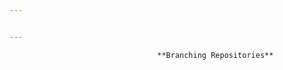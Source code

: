 ```yaml
---


---
```


<pre><code>									**Branching Repositories**
</code></pre>
<p><img src="https://previews.123rf.com/images/tingtoshi/tingtoshi1506/tingtoshi150600022/41583867-big-tree-with-a-lot-of-branches-and-small-green-leaves.jpg" alt=""></p>

